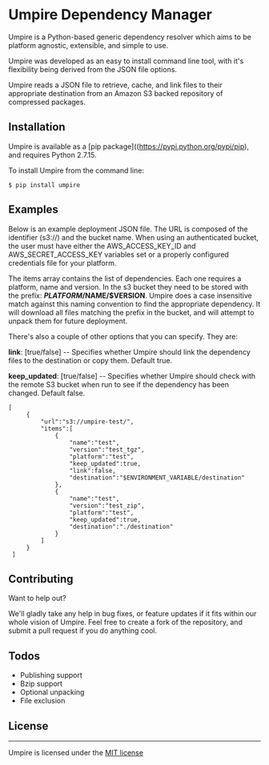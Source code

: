# Umpire Dependency Manager

Umpire is a Python-based generic dependency resolver which aims to be platform agnostic, extensible, and simple to use.

Umpire was developed as an easy to install command line tool, with it's flexibility being derived from the JSON file options.

Umpire reads a JSON file to retrieve, cache, and link files to their appropriate destination from an Amazon S3 backed repository of compressed packages.

## Installation

Umpire is available as a [pip package]((https://pypi.python.org/pypi/pip), and requires Python 2.7.15.

To install Umpire from the command line:

```
$ pip install umpire
```

## Examples

Below is an example deployment JSON file. The URL is composed of the identifier (s3://) and the bucket name. When using an authenticated bucket, the user must have either the AWS\_ACCESS\_KEY\_ID and AWS\_SECRET\_ACCESS\_KEY variables set or a properly configured credentials file for your platform.

The items array contains the list of dependencies. Each one requires a platform, name and version. In the s3 bucket they need to be stored with the prefix: **$PLATFORM/$NAME/$VERSION**. Umpire does a case insensitive match against this naming convention to find the appropriate dependency. It will download all files matching the prefix in the bucket, and will attempt to unpack them for future deployment.

There's also a couple of other options that you can specify. They are:

**link**: [true/false] -- Specifies whether Umpire should link the dependency files to the destination or copy them. Default true.

**keep_updated**: [true/false] -- Specifies whether Umpire should check with the remote S3 bucket when run to see if the dependency has been changed. Default false.

```
[
     {
         "url":"s3://umpire-test/",
         "items":[
             {
                 "name":"test",
                 "version":"test_tgz",
                 "platform":"test",
                 "keep_updated":true,
                 "link":false,
                 "destination":"$ENVIRONMENT_VARIABLE/destination"
             },
             {
                 "name":"test",
                 "version":"test_zip",
                 "platform":"test",
                 "keep_updated":true,
                 "destination":"./destination"
             }
         ]
     }
 ]
```

## Contributing

Want to help out?

We'll gladly take any help in bug fixes, or feature updates if it fits within our whole vision of Umpire. Feel free to create a fork of the repository, and submit a pull request if you do anything cool.

## Todos

 - Publishing support
 - Bzip support
 - Optional unpacking
 - File exclusion

## License
----

Umpire is licensed under the [MIT license](https://github.com/Signiant/umpire/blob/develop/LICENSE)
